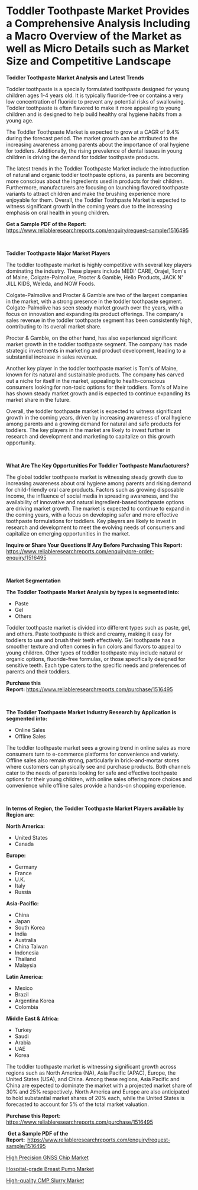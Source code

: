 <p><h1>Toddler Toothpaste Market Provides a Comprehensive Analysis Including a Macro Overview of the Market as well as Micro Details such as Market Size and Competitive Landscape</h1></p><p><strong>Toddler Toothpaste Market Analysis and Latest Trends</strong></p>
<p><p>Toddler toothpaste is a specially formulated toothpaste designed for young children ages 1-4 years old. It is typically fluoride-free or contains a very low concentration of fluoride to prevent any potential risks of swallowing. Toddler toothpaste is often flavored to make it more appealing to young children and is designed to help build healthy oral hygiene habits from a young age.</p><p>The Toddler Toothpaste Market is expected to grow at a CAGR of 9.4% during the forecast period. The market growth can be attributed to the increasing awareness among parents about the importance of oral hygiene for toddlers. Additionally, the rising prevalence of dental issues in young children is driving the demand for toddler toothpaste products.</p><p>The latest trends in the Toddler Toothpaste Market include the introduction of natural and organic toddler toothpaste options, as parents are becoming more conscious about the ingredients used in products for their children. Furthermore, manufacturers are focusing on launching flavored toothpaste variants to attract children and make the brushing experience more enjoyable for them. Overall, the Toddler Toothpaste Market is expected to witness significant growth in the coming years due to the increasing emphasis on oral health in young children.</p></p>
<p><strong>Get a Sample PDF of the Report:&nbsp;</strong> <a href="https://www.reliableresearchreports.com/enquiry/request-sample/1516495">https://www.reliableresearchreports.com/enquiry/request-sample/1516495</a></p>
<p>&nbsp;</p>
<p><strong>Toddler Toothpaste Major Market Players</strong></p>
<p><p>The toddler toothpaste market is highly competitive with several key players dominating the industry. These players include MEDI' CARE, Orajel, Tom's of Maine, Colgate-Palmolive, Procter & Gamble, Hello Products, JACK N' JILL KIDS, Weleda, and NOW Foods.</p><p>Colgate-Palmolive and Procter & Gamble are two of the largest companies in the market, with a strong presence in the toddler toothpaste segment. Colgate-Palmolive has seen steady market growth over the years, with a focus on innovation and expanding its product offerings. The company's sales revenue in the toddler toothpaste segment has been consistently high, contributing to its overall market share.</p><p>Procter & Gamble, on the other hand, has also experienced significant market growth in the toddler toothpaste segment. The company has made strategic investments in marketing and product development, leading to a substantial increase in sales revenue.</p><p>Another key player in the toddler toothpaste market is Tom's of Maine, known for its natural and sustainable products. The company has carved out a niche for itself in the market, appealing to health-conscious consumers looking for non-toxic options for their toddlers. Tom's of Maine has shown steady market growth and is expected to continue expanding its market share in the future.</p><p>Overall, the toddler toothpaste market is expected to witness significant growth in the coming years, driven by increasing awareness of oral hygiene among parents and a growing demand for natural and safe products for toddlers. The key players in the market are likely to invest further in research and development and marketing to capitalize on this growth opportunity.</p></p>
<p>&nbsp;</p>
<p><strong>What Are The Key Opportunities For Toddler Toothpaste Manufacturers?</strong></p>
<p><p>The global toddler toothpaste market is witnessing steady growth due to increasing awareness about oral hygiene among parents and rising demand for child-friendly oral care products. Factors such as growing disposable income, the influence of social media in spreading awareness, and the availability of innovative and natural ingredient-based toothpaste options are driving market growth. The market is expected to continue to expand in the coming years, with a focus on developing safer and more effective toothpaste formulations for toddlers. Key players are likely to invest in research and development to meet the evolving needs of consumers and capitalize on emerging opportunities in the market.</p></p>
<p><strong>Inquire or Share Your Questions If Any Before Purchasing This Report:</strong> <a href="https://www.reliableresearchreports.com/enquiry/pre-order-enquiry/1516495">https://www.reliableresearchreports.com/enquiry/pre-order-enquiry/1516495</a></p>
<p>&nbsp;</p>
<p><strong>Market Segmentation</strong></p>
<p><strong>The Toddler Toothpaste Market Analysis by types is segmented into:</strong></p>
<p><ul><li>Paste</li><li>Gel</li><li>Others</li></ul></p>
<p><p>Toddler toothpaste market is divided into different types such as paste, gel, and others. Paste toothpaste is thick and creamy, making it easy for toddlers to use and brush their teeth effectively. Gel toothpaste has a smoother texture and often comes in fun colors and flavors to appeal to young children. Other types of toddler toothpaste may include natural or organic options, fluoride-free formulas, or those specifically designed for sensitive teeth. Each type caters to the specific needs and preferences of parents and their toddlers.</p></p>
<p><strong>Purchase this Report:&nbsp;</strong><a href="https://www.reliableresearchreports.com/purchase/1516495">https://www.reliableresearchreports.com/purchase/1516495</a></p>
<p>&nbsp;</p>
<p><strong>The Toddler Toothpaste Market Industry Research by Application is segmented into:</strong></p>
<p><ul><li>Online Sales</li><li>Offline Sales</li></ul></p>
<p><p>The toddler toothpaste market sees a growing trend in online sales as more consumers turn to e-commerce platforms for convenience and variety. Offline sales also remain strong, particularly in brick-and-mortar stores where customers can physically see and purchase products. Both channels cater to the needs of parents looking for safe and effective toothpaste options for their young children, with online sales offering more choices and convenience while offline sales provide a hands-on shopping experience.</p></p>
<p>&nbsp;</p>
<p><strong>In terms of Region, the Toddler Toothpaste Market Players available by Region are:</strong></p>
<p>
    <p> <strong> North America: </strong>
        <ul>
            <li>United States</li>
            <li>Canada</li>
        </ul>
        </p> 
    <p> <strong> Europe: </strong>
        <ul>
            <li>Germany</li>
            <li>France</li>
            <li>U.K.</li>
            <li>Italy</li>
            <li>Russia</li>
        </ul>
        </p> 
    <p> <strong> Asia-Pacific: </strong>
        <ul>
            <li>China</li>
            <li>Japan</li>
            <li>South Korea</li>
            <li>India</li>
            <li>Australia</li>
            <li>China Taiwan</li>
            <li>Indonesia</li>
            <li>Thailand</li>
            <li>Malaysia</li>
        </ul>
        </p> 
    <p> <strong> Latin America: </strong>
        <ul>
            <li>Mexico</li>
            <li>Brazil</li>
            <li>Argentina Korea</li>
            <li>Colombia</li>
        </ul>
        </p> 
    <p> <strong> Middle East & Africa: </strong>
        <ul>
            <li>Turkey</li>
            <li>Saudi</li>
            <li>Arabia</li>
            <li>UAE</li>
            <li>Korea</li>
        </ul>
    </p>
    </p>
<p><p>The toddler toothpaste market is witnessing significant growth across regions such as North America (NA), Asia Pacific (APAC), Europe, the United States (USA), and China. Among these regions, Asia Pacific and China are expected to dominate the market with a projected market share of 30% and 25% respectively. North America and Europe are also anticipated to hold substantial market shares of 20% each, while the United States is forecasted to account for 5% of the total market valuation.</p></p>
<p><strong>Purchase this Report: </strong><a href="https://www.reliableresearchreports.com/purchase/1516495">https://www.reliableresearchreports.com/purchase/1516495</a></p>
<p>&nbsp;<strong>Get a Sample PDF of the Report:&nbsp;&nbsp;</strong><a href="https://www.reliableresearchreports.com/enquiry/request-sample/1516495">https://www.reliableresearchreports.com/enquiry/request-sample/1516495</a></p>
<p><strong></strong></p>
<p><p><a href="https://view.publitas.com/reportprime-1/high-precision-gnss-chip-market-growth-market-trends-covid-19-impact-and-forecasts-for-period-from-2024-2031/">High Precision GNSS Chip Market</a></p><p><a href="https://view.publitas.com/reportprime-1/hospital-grade-breast-pump-market-size-market-trends-and-growth-outlook-forecasted-for-period-from-2024-to-2031/">Hospital-grade Breast Pump Market</a></p><p><a href="https://view.publitas.com/reportprime-1/high-quality-cmp-slurry-market-provides-a-comprehensive-analysis-including-a-macro-overview-of-the-market-as-well-as-micro-details-such-as-market-size-and-competitive-landscape/">High-quality CMP Slurry Market</a></p></p>